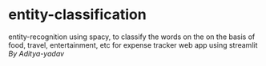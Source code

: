 # entity-classification
entity-recognition using spacy, to classify the words on the on the basis of food, travel, entertainment, etc for expense tracker web app using streamlit\
*By Aditya-yadav*
